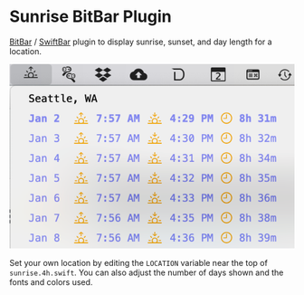 # Sunrise BitBar Plugin

[BitBar](https://getbitbar.com/) / [SwiftBar](https://swiftbar.app) plugin to display sunrise, sunset, and day length for a location.

![screenshot](sunrise-bitbar.png?raw=true)

Set your own location by editing the `LOCATION` variable near the top of `sunrise.4h.swift`. You can also adjust the number of days shown and the fonts and colors used.

